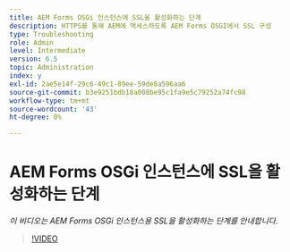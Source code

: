 ```yaml
---
title: AEM Forms OSGi 인스턴스에 SSL을 활성화하는 단계
description: HTTPS를 통해 AEM에 액세스하도록 AEM Forms OSGI에서 SSL 구성
type: Troubleshooting
role: Admin
level: Intermediate
version: 6.5
topic: Administration
index: y
exl-id: 2ae5e14f-29c6-49c1-89ee-59de8a596aa6
source-git-commit: b3e9251bdb18a008be95c1fa9e5c79252a74fc98
workflow-type: tm+mt
source-wordcount: '43'
ht-degree: 0%

---
```


# AEM Forms OSGi 인스턴스에 SSL을 활성화하는 단계

*이 비디오는 AEM Forms OSGi 인스턴스용 SSL을 활성화하는 단계를 안내합니다.*

>[!VIDEO](https://video.tv.adobe.com/v/335524?quality=12&learn=on)
